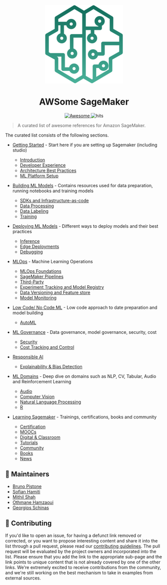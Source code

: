<div align="center">
  <a href="https://aws.amazon.com/sagemaker/">
  <img width="250" height="250"  src="img/awesome-sagemaker-intro.svg" alt="SageMaker"></a>
</div>
<h1 align="center">
	AWSome SageMaker
</h1>
<div align="center">
  <a href="https://github.com/sindresorhus/awesome">
  <img src="https://awesome.re/badge.svg" alt="Awesome">
  </a>
  <img src="https://hits.seeyoufarm.com/api/count/incr/badge.svg?url=https%3A%2F%2Fgithub.com%2Fsofianhamiti%2Fawesome-sagemaker&count_bg=%23198ED5&title_bg=%23555555&icon=&icon_color=%23E7E7E7&title=hits&edge_flat=false" alt="hits">
</div>

> A curated list of awesome references for Amazon SageMaker.

The curated list consists of the following sections.  

* [Getting Started](getting_started.md)  - Start here if you are setting up Sagemaker (including studio)
  * [Introduction](./getting_started.md#introduction)
  * [Developer Experience](./getting_started.md#developer-experience)
  * [Architecture Best Practices](./getting_started.md#architecture-best-practices) 
  * [ML Platform Setup](./getting_started.md#ml-platform-setup)

* [Building ML Models](building_ml_models.md) - Contains resources used for data preparation, running notebooks and training models
  * [SDKs and Infrastructure-as-code](./building_ml_models.md#sdks--infrastructure-as-code)
  * [Data Processing](./building_ml_models.md#data-processing)     
  * [Data Labeling](./building_ml_models.md#data-labeling)
  * [Training](./building_ml_models.md#training)

* [Deploying ML Models](deploying_ml_models.md) - Different ways to deploy models and their best practices
  * [Inference](./deploying_ml_models.md#inference)
  * [Edge Deployments](./deploying_ml_models.md#edge-deployments)
  * [Debugging](./deploying_ml_models.md#debugging)  

* [MLOps](mlops.md) - Machine Learning Operations
  * [MLOps Foundations](./mlops.md#mlops-foundations)
  * [SageMaker Pipelines](./mlops.md#sagemaker-pipelines)
  * [Third-Party](./mlops.md#using-third-party) 
  * [Experiment Tracking and Model Registry](./mlops.md#experiment-tracking--model-registry)
  * [Data Versioning and Feature store](./mlops.md#data-versioning--feature-store)
  * [Model Monitoring](./mlops.md#model-monitoring)

* [Low Code/ No Code ML](low_code_no_code_ml.md) - Low code approach to date preparation and model building
  * [AutoML](./low_code_no_code_ml.md#automl)

* [ML Governance](ml_governance.md) - Data governance, model governance, security, cost
  * [Security](./ml_governance.md#security)
  * [Cost Tracking and Control](./ml_governance.md#cost-tracking--control)

* [Responsible AI](responsible_ai.md)    
  - [Explainability & Bias Detection](./responsible_ai.md#explainability--bias-detection)

* [ML Domains](ml_domains.md) - Deep dive on domains such as NLP, CV, Tabular, Audio and Reinforcement Learning
  * [Audio](./ml_domains.md#audio)
  * [Computer Vision](./ml_domains.md#computer-vision)
  * [Natural Language Processing](./ml_domains.md#natural-language-processing)
  * [R](./ml_domains.md#r)

* [Learning Sagemaker](learning_sagemaker.md) - Trainings, certifications, books and community
  * [Certification](learning_sagemaker.md#certification)
  * [MOOCs](learning_sagemaker.md#moocs)
  * [Digital & Classroom](learning_sagemaker.md#digital--classroom)
  * [Tutorials](learning_sagemaker.md#tutorials)
  * [Community](learning_sagemaker.md#community)
  * [Books](learning_sagemaker.md#books)
  * [News](learning_sagemaker.md#news)

## :wrench: Maintainers 
- [Bruno Pistone](https://github.com/brunopistone)
- [Sofian Hamiti](https://github.com/SofianHamiti)
- [Mithil Shah](https://github.com/MithilShah)
- [Othmane Hamzaoui](https://github.com/Othmane796)
- [Georgios Schinas](https://github.com/Georschi)

## :handshake: Contributing

If you'd like to open an issue, for having a defunct link removed or corrected, or you want to propose interesting content and share it into the list through a pull request, please read our [contributing guidelines](./CONTRIBUTING.md).
The pull request will be evaluated by the project owners and incorporated into the list. Please ensure that you add the link to the appropriate sub-page and the link points to unique content that is not already covered by one of the other links.
We're extremely excited to receive contributions from the community, and we're still working on the best mechanism to take in examples from external sources.